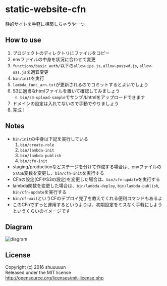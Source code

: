# static-website-cfn

静的サイトを手軽に構築しちゃうやーつ

## How to use

1. プロジェクトのディレクトリにファイルをコピー
1. envファイルの中身を状況に合わせて変更
1. `functions/basic_auth/`以下の`allow-ips.js`, `allow-passwd.js`, `allow-uas.js`を適宜変更
1. `bin/init`を実行
1. `lambda_func_arn.txt`が更新されるのでコミットするとよいでしょう
1. S3に適当なhtmlファイルを置いて確認してみましょう
    * `bin/s3-upload-sample`でサンプルhtmlをアップロードできます
1. ドメインの設定は入れてないので手動でやりましょう
1. 完成！

## Notes

* `bin/init`の中身は下記を実行している
    1. `bin/create-role`
    1. `bin/lambda-init`
    1. `bin/lambda-publish`
    1. `bin/cfn-init`
* staging/productionなどステージを分けて作成する場合は、envファイルの`STAGE`変数を変更し、`bin/cfn-init`を実行する
* CFnの設定(CFやS3の設定)を変更した場合は、`bin/cfn-update`を実行する
* lambda関数を変更した場合は、`bin/lambda-deploy`, `bin/lambda-publish`, `bin/cfn-update`を実行する
* `bin/cf-wait`というCFのデプロイ完了を教えてくれる便利コマンドもあるよ
* このCFnでずっと運用するというよりは、初期設定をミスなく手軽にしようというくらいのイメージです

## Diagram

![diagram](https://user-images.githubusercontent.com/7542105/34598264-f970ac20-f22e-11e7-8c8c-8454fc3a4ac6.png)

## License

Copyright (c) 2016 shuuuuun  
Released under the MIT license  
http://opensource.org/licenses/mit-license.php
